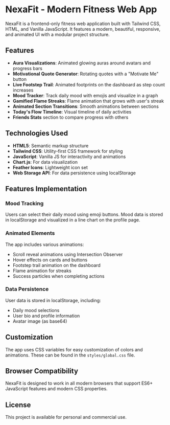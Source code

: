 # NexaFit - Modern Fitness Web App

NexaFit is a frontend-only fitness web application built with Tailwind CSS, HTML, and Vanilla JavaScript. It features a modern, beautiful, responsive, and animated UI with a modular project structure.

## Features

- **Aura Visualizations**: Animated glowing auras around avatars and progress bars
- **Motivational Quote Generator**: Rotating quotes with a "Motivate Me" button
- **Live Footstep Trail**: Animated footprints on the dashboard as step count increases
- **Mood Tracker**: Track daily mood with emojis and visualize in a graph
- **Gamified Flame Streaks**: Flame animation that grows with user's streak
- **Animated Section Transitions**: Smooth animations between sections
- **Today's Flow Timeline**: Visual timeline of daily activities
- **Friends Stats** section to compare progress with others


## Technologies Used

- **HTML5**: Semantic markup structure
- **Tailwind CSS**: Utility-first CSS framework for styling
- **JavaScript**: Vanilla JS for interactivity and animations
- **Chart.js**: For data visualization
- **Feather Icons**: Lightweight icon set
- **Web Storage API**: For data persistence using localStorage

## Features Implementation

### Mood Tracking

Users can select their daily mood using emoji buttons. Mood data is stored in localStorage and visualized in a line chart on the profile page.

### Animated Elements

The app includes various animations:
- Scroll reveal animations using Intersection Observer
- Hover effects on cards and buttons
- Footstep trail animation on the dashboard
- Flame animation for streaks
- Success particles when completing actions

### Data Persistence

User data is stored in localStorage, including:
- Daily mood selections
- User bio and profile information
- Avatar image (as base64)

## Customization

The app uses CSS variables for easy customization of colors and animations. These can be found in the `styles/global.css` file.

## Browser Compatibility

NexaFit is designed to work in all modern browsers that support ES6+ JavaScript features and modern CSS properties.

## License

This project is available for personal and commercial use.
